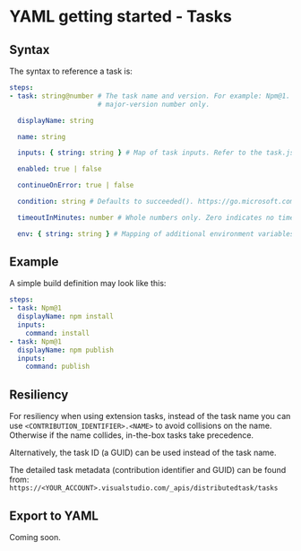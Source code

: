 # YAML getting started - Tasks

## Syntax

The syntax to reference a task is:

```yaml
steps:
- task: string@number # The task name and version. For example: Npm@1. The version must indicate the
                      # major-version number only.

  displayName: string

  name: string

  inputs: { string: string } # Map of task inputs. Refer to the task.json. TODO export to YAML.

  enabled: true | false

  continueOnError: true | false

  condition: string # Defaults to succeeded(). https://go.microsoft.com/fwlink/?linkid=842996

  timeoutInMinutes: number # Whole numbers only. Zero indicates no timeout.

  env: { string: string } # Mapping of additional environment variables to set for the scope of the task.
```

## Example

A simple build definition may look like this:

```yaml
steps:
- task: Npm@1
  displayName: npm install
  inputs:
    command: install
- task: Npm@1
  displayName: npm publish
  inputs:
    command: publish
```

## Resiliency

For resiliency when using extension tasks, instead of the task name you can use
`<CONTRIBUTION_IDENTIFIER>.<NAME>` to avoid collisions on the name. Otherwise
if the name collides, in-the-box tasks take precedence.

Alternatively, the task ID (a GUID) can be used instead of the task name.

The detailed task metadata (contribution identifier and GUID) can be found from:
`https://<YOUR_ACCOUNT>.visualstudio.com/_apis/distributedtask/tasks`

## Export to YAML

Coming soon.
